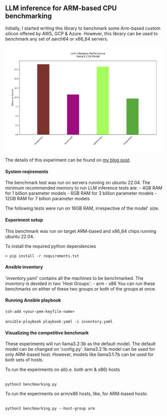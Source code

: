## LLM inference for ARM-based CPU benchmarking

Initially, I started writing this library to benchmark some Arm-based custom silicon offered by AWS, GCP & Azure. However, this library can be used to benchmark any set of aarch64 or x86_64 servers.

![LLM inferencing for custom ARM-based silicon](/benchmark_visuals/llm_benchmark.png)

The details of this experiment can be found on [my blog post](https://aarch64.cloud/arm-chip-benchmark-test-for-hyperscale-cloud-providers.html).


#### System reqirements
The benchmark test was run on servers running on ubuntu 22.04. The minimum recommended memory to run LLM inference tests are:
    - 4GB RAM for 1 billion parameter models
    - 6GB RAM for 3 billion parameter models
    - 12GB RAM for 7 billion parameter models

The following tests were run on 16GB RAM, irrespective of the model' size.

#### Experiment setup
This benchmark was run on target ARM-based and x86_64 chips running ubuntu 22.04.

To install the required python dependencies

    > pip install -r requirements.txt

#### Ansible inventory
'inventory.yaml' contains all the machines to be benchmarked. The inventory is devided in two 'Host Groups':
    -   arm
    -   x86
You can run these benchmarks on either of these two groups or both of the groups at once.

#### Running Ansible playbook
```console
ssh-add <your-pem-keyfile-name>

ansible-playbook playbook.yaml -i inventory.yaml
```

#### Visualizing  the competitive benchmark
These experiments will run llama3.2:3b as the default model. The default model can be changed on 'config.py'. llama3.2:1b model can be used for only ARM-based host. However, models like llama3.1:7b can be used for both sets of hosts.

To run the experiments on all(i.e. both arm & x86) hosts

```console

python3 benchmarking.py

```

To run the experiments on arm/x86 hosts, like, for ARM-based hosts:

```console

python3 benchmarking.py --host-group arm

```